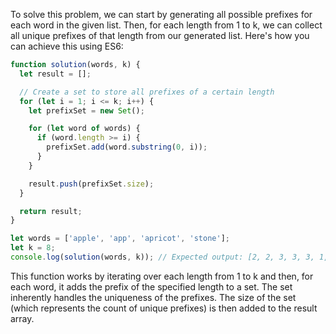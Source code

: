 To solve this problem, we can start by generating all possible prefixes for each word in the given list. Then, for each length from 1 to k, we can collect all unique prefixes of that length from our generated list. Here's how you can achieve this using ES6:

```javascript
function solution(words, k) {
  let result = [];

  // Create a set to store all prefixes of a certain length
  for (let i = 1; i <= k; i++) {
    let prefixSet = new Set();

    for (let word of words) {
      if (word.length >= i) {
        prefixSet.add(word.substring(0, i));
      }
    }

    result.push(prefixSet.size);
  }

  return result;
}

let words = ['apple', 'app', 'apricot', 'stone'];
let k = 8;
console.log(solution(words, k)); // Expected output: [2, 2, 3, 3, 3, 1, 1, 0]
```

This function works by iterating over each length from 1 to k and then, for each word, it adds the prefix of the specified length to a set. The set inherently handles the uniqueness of the prefixes. The size of the set (which represents the count of unique prefixes) is then added to the result array.
